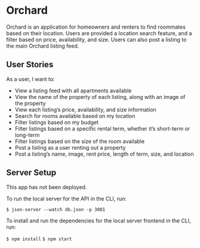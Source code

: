 # Orchard

Orchard is an application for homeowners and renters to find roommates based on their location. Users are provided a location search feature, and a filter based on price, availability, and size. Users can also post a listing to the main Orchard listing feed. 

## User Stories

As a user, I want to:
* View a listing feed with all apartments available 
* View the name of the property of each listing, along with an image of the property
* View each listing’s price, availability, and size information
* Search for rooms available based on my location
* Filter listings based on my budget
* Filter listings based on a specific rental term, whether it’s short-term or long-term
* Filter listings based on the size of the room available
* Post a listing as a user renting out a property
* Post a listing’s name, image, rent price, length of term, size, and location

## Server Setup

This app has not been deployed.

To run the local server for the API in the CLI, run:

```$ json-server --watch db.json -p 3001```

To install and run the dependencies for the local server frontend in the CLI, run:

```$ npm install```
```$ npm start```
